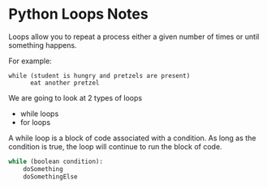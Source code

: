 # Python Loops Notes

Loops allow you to repeat a process either a given number of times or until something happens.

For example: 
```
while (student is hungry and pretzels are present)
      eat another pretzel
```
We are going to look at 2 types of loops
* while loops
* for loops

A while loop is a block of code associated with a condition.  As long as the condition is true, the loop will continue to run the block of code.
```python
while (boolean condition):
    doSomething
    doSomethingElse
```

